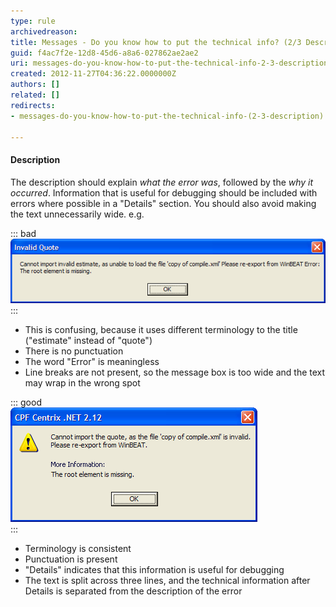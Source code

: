 ```yaml
---
type: rule
archivedreason: 
title: Messages - Do you know how to put the technical info? (2/3 Description)
guid: f4ac7f2e-12d8-45d6-a8a6-027862ae2ae2
uri: messages-do-you-know-how-to-put-the-technical-info-2-3-description
created: 2012-11-27T04:36:22.0000000Z
authors: []
related: []
redirects:
- messages-do-you-know-how-to-put-the-technical-info-(2-3-description)

---
```


#### Description

The description should explain *what the error was*, followed by the *why it occurred*. Information that is useful for debugging should be included with errors where possible in a "Details" section. You should also avoid making the text unnecessarily wide. e.g.

<!--endintro-->

::: bad  
![Figure: Bad Example - A message box that does not intuitively alert the user](../../assets/BadMessageBox.gif)  
:::

* This is confusing, because it uses different terminology to the title ("estimate" instead of "quote")
* There is no punctuation
* The word "Error" is meaningless
* Line breaks are not present, so the message box is too wide and the text may wrap in the wrong spot


::: good  
![Figure: Good Example - A message box that is clear, consistent and intuitive](../../assets/GoodMessageBox.gif)  
:::

* Terminology is consistent
* Punctuation is present
* "Details" indicates that this information is useful for debugging
* The text is split across three lines, and the technical information after Details is separated from the description of the error

